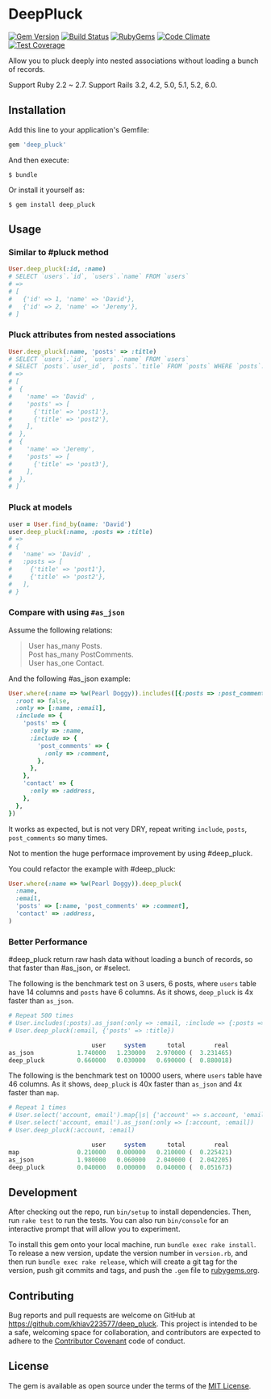 # DeepPluck

[![Gem Version](https://img.shields.io/gem/v/deep_pluck.svg?style=flat)](http://rubygems.org/gems/deep_pluck)
[![Build Status](https://travis-ci.org/khiav223577/deep_pluck.svg?branch=master)](https://travis-ci.org/khiav223577/deep_pluck)
[![RubyGems](http://img.shields.io/gem/dt/deep_pluck.svg?style=flat)](http://rubygems.org/gems/deep_pluck)
[![Code Climate](https://codeclimate.com/github/khiav223577/deep_pluck/badges/gpa.svg)](https://codeclimate.com/github/khiav223577/deep_pluck)
[![Test Coverage](https://codeclimate.com/github/khiav223577/deep_pluck/badges/coverage.svg)](https://codeclimate.com/github/khiav223577/deep_pluck/coverage)

Allow you to pluck deeply into nested associations without loading a bunch of records.

Support Ruby 2.2 ~ 2.7.
Support Rails 3.2, 4.2, 5.0, 5.1, 5.2, 6.0.


## Installation

Add this line to your application's Gemfile:

```ruby
gem 'deep_pluck'
```

And then execute:

    $ bundle

Or install it yourself as:

    $ gem install deep_pluck

## Usage

### Similar to #pluck method

```rb
User.deep_pluck(:id, :name)
# SELECT `users`.`id`, `users`.`name` FROM `users`
# =>
# [
#   {'id' => 1, 'name' => 'David'},
#   {'id' => 2, 'name' => 'Jeremy'},
# ]
```

### Pluck attributes from nested associations

```rb
User.deep_pluck(:name, 'posts' => :title)
# SELECT `users`.`id`, `users`.`name` FROM `users`
# SELECT `posts`.`user_id`, `posts`.`title` FROM `posts` WHERE `posts`.`user_id` IN (1, 2)
# =>
# [
#  {
#    'name' => 'David' ,
#    'posts' => [
#      {'title' => 'post1'},
#      {'title' => 'post2'},
#    ],
#  },
#  {
#    'name' => 'Jeremy',
#    'posts' => [
#      {'title' => 'post3'},
#    ],
#  },
# ]
```

### Pluck at models

```rb
user = User.find_by(name: 'David')
user.deep_pluck(:name, :posts => :title)
# =>
# {
#   'name' => 'David' ,
#   :posts => [
#     {'title' => 'post1'},
#     {'title' => 'post2'},
#   ],
# }
```

### Compare with using `#as_json`

Assume the following relations:

> User has_many Posts.<br>
> Post has_many PostComments.<br>
> User has_one Contact.<br>

And the following #as_json example:
```rb
User.where(:name => %w(Pearl Doggy)).includes([{:posts => :post_comments}, :contact]).as_json({
  :root => false,
  :only => [:name, :email],
  :include => {
    'posts' => {
      :only => :name,
      :include => {
        'post_comments' => {
          :only => :comment,
        },
      },
    },
    'contact' => {
      :only => :address,
    },
  },
})

```
It works as expected, but is not very DRY, repeat writing `include`, `posts`, `post_comments` so many times.

Not to mention the huge performace improvement by using #deep_pluck.

You could refactor the example with #deep_pluck:
```rb
User.where(:name => %w(Pearl Doggy)).deep_pluck(
  :name,
  :email,
  'posts' => [:name, 'post_comments' => :comment],
  'contact' => :address,
)
```

### Better Performance

#deep_pluck return raw hash data without loading a bunch of records, so that faster than #as_json, or #select.

The following is the benchmark test on 3 users, 6 posts, where `users` table have 14 columns and `posts` have 6 columns. As it shows, `deep_pluck` is 4x faster than `as_json`.


```rb
# Repeat 500 times
# User.includes(:posts).as_json(:only => :email, :include => {:posts => {:only => :title}})
# User.deep_pluck(:email, {'posts' => :title})

                       user     system      total        real
as_json            1.740000   1.230000   2.970000 (  3.231465)
deep_pluck         0.660000   0.030000   0.690000 (  0.880018)
```

The following is the benchmark test on 10000 users, where `users` table have 46 columns. As it shows, `deep_pluck` is 40x faster than `as_json` and 4x faster than `map`.
```rb
# Repeat 1 times
# User.select('account, email').map{|s| {'account' => s.account, 'email' => s.email}}
# User.select('account, email').as_json(:only => [:account, :email])
# User.deep_pluck(:account, :email)

                       user     system      total        real
map                0.210000   0.000000   0.210000 (  0.225421)
as_json            1.980000   0.060000   2.040000 (  2.042205)
deep_pluck         0.040000   0.000000   0.040000 (  0.051673)
```


## Development

After checking out the repo, run `bin/setup` to install dependencies. Then, run `rake test` to run the tests. You can also run `bin/console` for an interactive prompt that will allow you to experiment.

To install this gem onto your local machine, run `bundle exec rake install`. To release a new version, update the version number in `version.rb`, and then run `bundle exec rake release`, which will create a git tag for the version, push git commits and tags, and push the `.gem` file to [rubygems.org](https://rubygems.org).

## Contributing

Bug reports and pull requests are welcome on GitHub at https://github.com/khiav223577/deep_pluck. This project is intended to be a safe, welcoming space for collaboration, and contributors are expected to adhere to the [Contributor Covenant](http://contributor-covenant.org) code of conduct.


## License

The gem is available as open source under the terms of the [MIT License](http://opensource.org/licenses/MIT).

